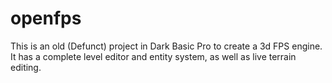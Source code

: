 # openfps
This is an old (Defunct) project in Dark Basic Pro to create a 3d FPS engine. It has a complete level editor and entity system, as well as live terrain editing.

